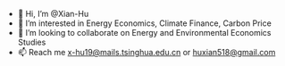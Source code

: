 - 👋 Hi, I’m @Xian-Hu
- 👀 I’m interested in Energy Economics, Climate Finance, Carbon Price
- 💞️ I’m looking to collaborate on Energy and Environmental Economics Studies
- 📫 Reach me x-hu19@mails.tsinghua.edu.cn or huxian518@gmail.com


<!---
Xian-Hu/Xian-Hu is a ✨ special ✨ repository because its `README.md` (this file) appears on your GitHub profile.
You can click the Preview link to take a look at your changes.
--->
